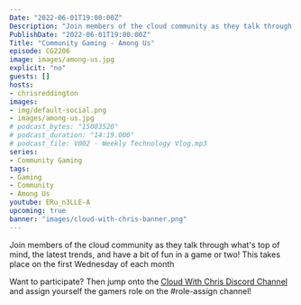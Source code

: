 ```yaml
---
Date: "2022-06-01T19:00:00Z"
Description: "Join members of the cloud community as they talk through what's top of mind, the latest trends, and have a bit of fun in a game or two! This takes place on the first Wednesday of each month"
PublishDate: "2022-06-01T19:00:00Z"
Title: "Community Gaming - Among Us"
episode: CG2206
image: images/among-us.jpg
explicit: "no"
guests: []
hosts:
- chrisreddington
images:
- img/default-social.png
- images/among-us.jpg
# podcast_bytes: "15003520"
# podcast_duration: "14:19.000"
# podcast_file: V002 - Weekly Technology Vlog.mp3
series:
- Community Gaming
tags:
- Gaming
- Community
- Among Us
youtube: ERu_n3LLE-A
upcoming: true
banner: "images/cloud-with-chris-banner.png"
---
```

Join members of the cloud community as they talk through what's top of mind, the latest trends, and have a bit of fun in a game or two! This takes place on the first Wednesday of each month

Want to participate? Then jump onto the [Cloud With Chris Discord Channel](https://discord.gg/9FJctHP9Zv) and assign yourself the gamers role on the #role-assign channel!